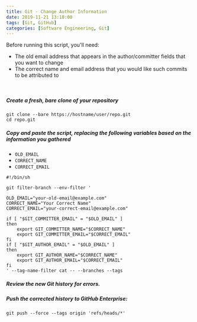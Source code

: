 ```yaml
---
title: Git · Change Author Information
date: 2019-11-21 13:18:00
tags: [Git, GitHub]
categories: [Software Engineering, Git]
---
```


Before running this script, you'll need:

- The old email address that appears in the author/committer fields that you want to change
- The correct name and email address that you would like such commits to be attributed to

<!-- more -->

<br>

##### Create a fresh, bare clone of your repository

```shell
git clone --bare https://hostname/user/repo.git
cd repo.git
```

##### Copy and paste the script, replacing the following variables based on the information you gathered

- `OLD_EMAIL`
- `CORRECT_NAME`
- `CORRECT_EMAIL`

```
#!/bin/sh

git filter-branch --env-filter '

OLD_EMAIL="your-old-email@example.com"
CORRECT_NAME="Your Correct Name"
CORRECT_EMAIL="your-correct-email@example.com"

if [ "$GIT_COMMITTER_EMAIL" = "$OLD_EMAIL" ]
then
    export GIT_COMMITTER_NAME="$CORRECT_NAME"
    export GIT_COMMITTER_EMAIL="$CORRECT_EMAIL"
fi
if [ "$GIT_AUTHOR_EMAIL" = "$OLD_EMAIL" ]
then
    export GIT_AUTHOR_NAME="$CORRECT_NAME"
    export GIT_AUTHOR_EMAIL="$CORRECT_EMAIL"
fi
' --tag-name-filter cat -- --branches --tags
```

##### Review the new Git history for errors.

##### Push the corrected history to GitHub Enterprise:

```shell
git push --force --tags origin 'refs/heads/*'
```